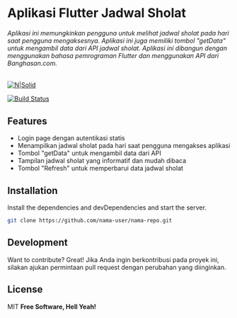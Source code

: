 # Aplikasi Flutter Jadwal Sholat
###### Aplikasi ini memungkinkan pengguna untuk melihat jadwal sholat pada hari saat pengguna mengaksesnya. Aplikasi ini juga memiliki tombol "getData" untuk mengambil data dari API jadwal sholat. Aplikasi ini dibangun dengan menggunakan bahasa pemrograman Flutter dan menggunakan API dari Banghasan.com.
[![N|Solid](https://cldup.com/dTxpPi9lDf.thumb.png)](https://nodesource.com/products/nsolid)

[![Build Status](https://travis-ci.org/joemccann/dillinger.svg?branch=master)](https://travis-ci.org/joemccann/dillinger)


## Features

- Login page dengan autentikasi statis
- Menampilkan jadwal sholat pada hari saat pengguna mengakses aplikasi
- Tombol "getData" untuk mengambil data dari API
- Tampilan jadwal sholat yang informatif dan mudah dibaca
- Tombol "Refresh" untuk memperbarui data jadwal sholat


## Installation


Install the dependencies and devDependencies and start the server.

```sh
git clone https://github.com/nama-user/nama-repo.git
```

## Development

Want to contribute? Great!
Jika Anda ingin berkontribusi pada proyek ini, silakan ajukan permintaan pull request dengan perubahan yang diinginkan.

## License

MIT
**Free Software, Hell Yeah!**


